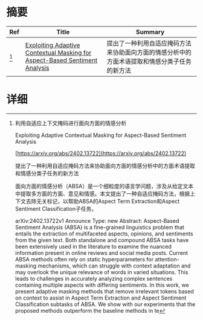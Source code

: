 # 摘要

| Ref | Title | Summary |
| --- | --- | --- |
| [^1] | [Exploiting Adaptive Contextual Masking for Aspect-Based Sentiment Analysis](https://arxiv.org/abs/2402.13722) | 提出了一种利用自适应掩码方法来协助面向方面的情感分析中的方面术语提取和情感分类子任务的新方法 |

# 详细

[^1]: 利用自适应上下文掩码进行面向方面的情感分析

    Exploiting Adaptive Contextual Masking for Aspect-Based Sentiment Analysis

    [https://arxiv.org/abs/2402.13722](https://arxiv.org/abs/2402.13722)

    提出了一种利用自适应掩码方法来协助面向方面的情感分析中的方面术语提取和情感分类子任务的新方法

    

    面向方面的情感分析（ABSA）是一个细粒度的语言学问题，涉及从给定文本中提取多方面的方面、意见和情感。本文提出了一种自适应掩码方法，根据上下文去除无关标记，以帮助ABSA的Aspect Term Extraction和Aspect Sentiment Classification子任务。

    arXiv:2402.13722v1 Announce Type: new  Abstract: Aspect-Based Sentiment Analysis (ABSA) is a fine-grained linguistics problem that entails the extraction of multifaceted aspects, opinions, and sentiments from the given text. Both standalone and compound ABSA tasks have been extensively used in the literature to examine the nuanced information present in online reviews and social media posts. Current ABSA methods often rely on static hyperparameters for attention-masking mechanisms, which can struggle with context adaptation and may overlook the unique relevance of words in varied situations. This leads to challenges in accurately analyzing complex sentences containing multiple aspects with differing sentiments. In this work, we present adaptive masking methods that remove irrelevant tokens based on context to assist in Aspect Term Extraction and Aspect Sentiment Classification subtasks of ABSA. We show with our experiments that the proposed methods outperform the baseline methods in te
    

